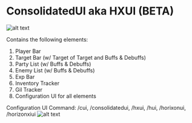 # ConsolidatedUI aka HXUI (BETA)
![alt text](https://user-images.githubusercontent.com/7691562/212447541-a5d00d47-4113-4850-978c-7f1db3bef868.png)

Contains the following elements:
1) Player Bar
2) Target Bar (w/ Target of Target and Buffs & Debuffs)
3) Party List (w/ Buffs & Debuffs)
4) Enemy List (w/ Buffs & Debuffs)
5) Exp Bar
6) Inventory Tracker
7) Gil Tracker
8) Configuration UI for all elements

Configuration UI Command: /cui, /consolidatedui, /hxui, /hui, /horixonui, /horizonxiui
![alt text](https://user-images.githubusercontent.com/7691562/211737344-f5faa93e-7876-48d0-abfb-8f37902268f6.png)
